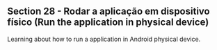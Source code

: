 ## Section 28 - Rodar a aplicação em dispositivo físico (Run the application in physical device)

Learning about how to run a application in Android physical device.